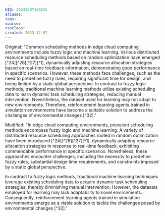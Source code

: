 ```yaml
---
UID: 20231207160235 
aliases: 
tags: 
source: 
cssclass: 
created: 2023-12-07
---
```


Original:
"Common scheduling methods in edge cloud computing environments include fuzzy logic and machine learning. Various distributed resource scheduling methods based on random optimization have emerged [^24][^26][^27][^1], dynamically adjusting resource allocation strategies based on real-time feedback information, demonstrating good performance in specific scenarios. However, these methods face challenges, such as the need to predefine fuzzy rules, requiring significant time for design, and being limited by a static global perspective. In contrast to fuzzy logic methods, traditional machine learning methods utilize existing scheduling data to learn dynamic task scheduling strategies, reducing manual intervention. Nevertheless, the dataset used for learning may not adapt to new environments. Therefore, reinforcement learning agents trained in simulation environments have become a suitable solution to address the challenges of environmental changes [^32]."

Modified:
"In edge cloud computing environments, prevalent scheduling methods encompass fuzzy logic and machine learning. A variety of distributed resource scheduling approaches rooted in random optimization have been introduced [^24][^26][^27][^1], dynamically adapting resource allocation strategies in response to real-time feedback, exhibiting commendable performance in specific scenarios. Nonetheless, these approaches encounter challenges, including the necessity to predefine fuzzy rules, substantial design time requirements, and constraints imposed by a static global perspective.

In contrast to fuzzy logic methods, traditional machine learning techniques leverage existing scheduling data to acquire dynamic task scheduling strategies, thereby diminishing manual intervention. However, the datasets employed for learning may lack adaptability to novel environments. Consequently, reinforcement learning agents trained in simulation environments emerge as a viable solution to tackle the challenges posed by environmental changes [^32]."